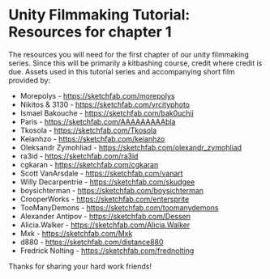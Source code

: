 # Unity Filmmaking Tutorial: Resources for chapter 1
The resources you will need for the first chapter of our unity filmmaking series.
Since this will be primarily a kitbashing course, credit where credit is due. Assets used in this tutorial series and accompanying short film provided by:

* Morepolys - https://sketchfab.com/morepolys
* Nikitos & 3130 - https://sketchfab.com/vrcityphoto
* Ismael Bakouche - https://sketchfab.com/bak0uchii
* Paris - https://sketchfab.com/AAAAAAAAAbla
* Tkosola - https://sketchfab.com/Tkosola
* Keianhzo - https://sketchfab.com/keianhzo
* Oleksandr Zymohliad - https://sketchfab.com/olexandr_zymohliad
* ra3id - https://sketchfab.com/ra3id
* cgkaran - https://sketchfab.com/cgkaran
* Scott VanArsdale - https://sketchfab.com/vanart
* Willy Decarpentrie - https://sketchfab.com/skudgee
* boysichterman - https://sketchfab.com/boysichterman
* CrooperWorks - https://sketchfab.com/entersprite
* TooManyDemons - https://sketchfab.com/toomanydemons
* Alexander Antipov - https://sketchfab.com/Dessen
* Alicia.Walker - https://sketchfab.com/Alicia.Walker
* Mxk - https://sketchfab.com/Mxk
* d880 - https://sketchfab.com/distance880
* Fredrick Nolting - https://sketchfab.com/frednolting

Thanks for sharing your hard work friends!
